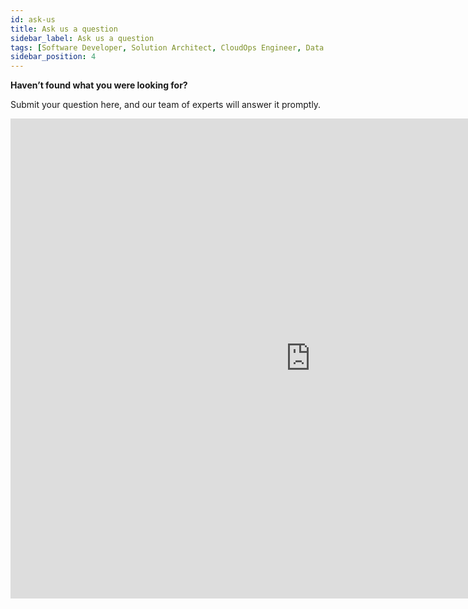 ```yaml
---
id: ask-us
title: Ask us a question
sidebar_label: Ask us a question
tags: [Software Developer, Solution Architect, CloudOps Engineer, Data Analyst, All Personas]
sidebar_position: 4
---
```


**Haven’t found what you were looking for?**

Submit your question here, and our team of experts will answer it promptly.

<iframe width="960" height="768" src="https://demo.qrvey.com/q/aZ83K?iframe=true?" frameborder="0" allowfullscreen></iframe>
